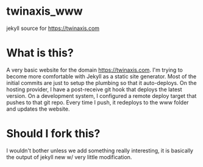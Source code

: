 # twinaxis_www
jekyll source for https://twinaxis.com

# What is this?
A very basic website for the domain https://twinaxis.com.  I'm trying to become more comfortable with Jekyll as a static site generator.  Most of the initial commits are just to setup the plumbing so that it auto-deploys.  On the hosting provider, I have a post-receive git hook that deploys the latest version.  On a development system, I configured a remote deploy target that pushes to that git repo.  Every time I push, it redeploys to the www folder and updates the website.  

# Should I fork this?
I wouldn't bother unless we add something really interesting, it is basically the output of jekyll new w/ very little modification.

